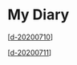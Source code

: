 # My Diary

[[d-20200710]]

[[d-20200711]]

[//begin]: # "Autogenerated link references for markdown compatibility"
[d-20200710]: d-20200710 "D 20200710"
[d-20200711]: d-20200711 "D 20200711"
[//end]: # "Autogenerated link references"
